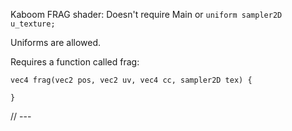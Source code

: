 Kaboom FRAG shader:
Doesn't require Main or `uniform sampler2D u_texture;`

Uniforms are allowed.

Requires a function called frag:
```
vec4 frag(vec2 pos, vec2 uv, vec4 cc, sampler2D tex) {

}
```

// ---

